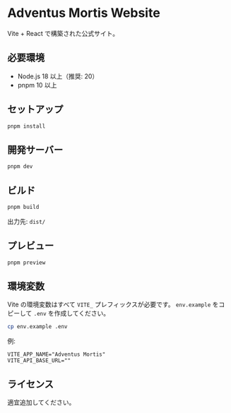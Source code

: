 # Adventus Mortis Website

Vite + React で構築された公式サイト。

## 必要環境
- Node.js 18 以上（推奨: 20）
- pnpm 10 以上

## セットアップ
```bash
pnpm install
```

## 開発サーバー
```bash
pnpm dev
```

## ビルド
```bash
pnpm build
```
出力先: `dist/`

## プレビュー
```bash
pnpm preview
```

## 環境変数
Vite の環境変数はすべて `VITE_` プレフィックスが必要です。
`env.example` をコピーして `.env` を作成してください。

```bash
cp env.example .env
```

例:
```env
VITE_APP_NAME="Adventus Mortis"
VITE_API_BASE_URL=""
```

## ライセンス
適宜追加してください。 